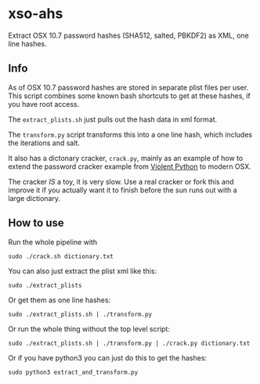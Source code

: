 # xso-ahs

Extract OSX 10.7 password hashes (SHA512, salted, PBKDF2) as XML, one line hashes.

## Info

As of OSX 10.7 password hashes are stored in separate plist files per user.
This script combines some known bash shortcuts to get at these hashes, if you have root access.

The ```extract_plists.sh``` just pulls out the hash data in xml format.

The ```transform.py``` script transforms this into a one line hash, which includes the iterations and salt.

It also has a dictonary cracker, ```crack.py```, mainly as an example of how to extend the password cracker example from
[Violent Python](http://www.amazon.com/Violent-Python-Cookbook-Penetration-Engineers/dp/1597499579) to modern OSX.

The cracker *IS* a toy, it is very slow. Use a real cracker or fork this and improve it if you actually want it to finish before the sun runs out with a large dictionary.

## How to use
Run the whole pipeline with

```sudo ./crack.sh dictionary.txt```

You can also just extract the plist xml like this:

```sudo ./extract_plists```

Or get them as one line hashes:

```sudo ./extract_plists.sh | ./transform.py```

Or run the whole thing without the top level script:

```sudo ./extract_plists.sh | ./transform.py | ./crack.py dictionary.txt```

Or if you have python3 you can just do this to get the hashes:

```sudo python3 extract_and_transform.py```
